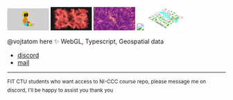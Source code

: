 <div>
<img style="width: 19%" src="images/creation.png">
<img style="width: 19%" src="images/flocking.png">
<img style="width: 19%" src="images/flow.png">
<img style="width: 19%" src="images/metacity.png">
<img style="width: 19%" src="images/metacityService.png">
</div>

@vojtatom here ✨
WebGL, Typescript, Geospatial data

- [discord](http://discordapp.com/users/677925589599911936)
- [mail](mailto:hello@vojtatom.cz)

---

<sup>
FIT CTU students who want access to NI-CCC course repo, please message me on discord, I'll be happy to assist you thank you </sup>
